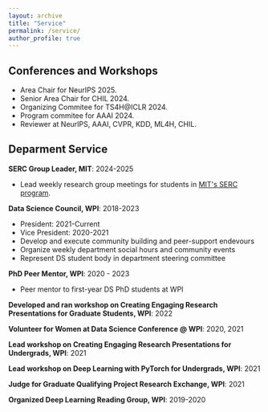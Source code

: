 ```yaml
---
layout: archive
title: "Service"
permalink: /service/
author_profile: true
---
```


## Conferences and Workshops

- Area Chair for NeurIPS 2025. 
- Senior Area Chair for CHIL 2024.
- Organizing Commitee for TS4H@ICLR 2024.
- Program commitee for AAAI 2024. 
- Reviewer at NeurIPS, AAAI, CVPR, KDD, ML4H, CHIL.

<!-- I am enthusiastic about the importance of community support in research and
academia. During my PhD I have worked to foster social bonds and
collaboration within WPI’s Data Science department. An open and supportive
learning environment is invaluable, especially for individuals in demographics
underrepresented in STEM. I have listed a selection of my efforts to enrich
and support the data science community below. -->

## Deparment Service

**SERC Group Leader, MIT**: 2024-2025
- Lead weekly research group meetings for students in [MIT's SERC program](https://computing.mit.edu/cross-cutting/social-and-ethical-responsibilities-of-computing/serc-scholars-program/). 

**Data Science Council, WPI**: 2018-2023
- President: 2021-Current
- Vice President: 2020-2021
- Develop and execute community building and peer-support endevours
- Organize weekly department social hours and community events 
- Represent DS student body in department steering committee

**PhD Peer Mentor, WPI**: 2020 - 2023
- Peer mentor to first-year DS PhD students at WPI 

**Developed and ran workshop on Creating Engaging Research Presentations for Graduate Students, WPI**: 2022

**Volunteer for Women at Data Science Conference @ WPI**: 2020, 2021

**Lead workshop on Creating Engaging Research Presentations for Undergrads, WPI**: 2021

**Lead workshop on Deep Learning with PyTorch for Undergrads, WPI**: 2021

**Judge for Graduate Qualifying Project Research Exchange, WPI**: 2021

**Organized Deep Learning Reading Group, WPI**: 2019-2020

